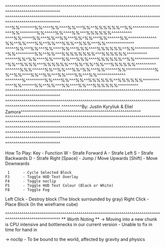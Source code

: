 ^^^^^^^^^^^^^^^^^^^^^^^^^^^^^^^^^^^^^^^^^^^^^^^^^^^^^^^^^^^^^^^^^^^^^^^^^^^^^^^^^^^^^^^^^^^^^^^^^^^^^^^
^^^^^^^^^^^^^^^^^^^^^^^^^^^^^^^^^^^^^^^^^^^^^^^^^^^^^^^^^^^^^^^^^^^^^^^^^^^^^^^^^^^^^^^^^^^^^^^^^^^^^^^
^^^%%^^^^^^^%%^^^^%%^^^^%%^^^%%^^%%%%%%^^%%^^^^^^^^^^^^^^^^%%^^^^^^^^%%^^^^^%%^^^^%%^^^%%%%%%^^^^^^^^^^
^^^^%%^^^^^%%^^^%%^^%%^^^%%^%%^^^%%^^^^^^%%^^^^^^^^^^^^^^%%^^%%^^^^%%^^%%^^^%%%^^%%%^^^%%^^^^^^^^^^^^^^
^^^^^%%^^^%%^^^%%^^^^%%^^^%%%^^^^%%%%%%^^%%^^^^^^^^^^^^^%%^^^^^^^^^%%^^%%^^^%%%%%%%%^^^%%%%%%^^^^^^^^^^
^^^^^^%%^%%^^^^%%^^^^%%^^^%%%^^^^%%%%%%^^%%^^^^^^^^^^^^^%%^^%%%%^^^%%%%%%^^^%%^%%^%%^^^%%%%%%^^^^^^^^^^
^^^^^^^%%%^^^^^^%%^^%%^^^%%^%%^^^%%^^^^^^%%^^^^^^^^^^^^^^%%^^%%^^^^%%^^%%^^^%%^^^^%%^^^%%^^^^^^^^^^^^^^
^^^^^^^^%^^^^^^^^^%%^^^^%%^^^%%^^%%%%%%^^%%%%%%^^^^^^^^^^^^%%^^^^^^%%^^%%^^^%%^^^^%%^^^%%%%%%^^^^^^^^^^
^^^^^^^^^^^^^^^^^^^^^^^^^^^^^^^^^^^^^^^^^^^^^^^^^^^^^^^^^^^^^^^^^^^^^^^^^^^^^^^^^^^^^^^^^^^^^^^^^^^^^^^
^^^^^^^^^^^^^^^^^^^^^^^^^^^^^^^^^^^^^^^^^^^^^^^^^^^^^^^^^^^^^^^^^^^^^^^^^^^^^^^^^^^^^^^^^^^^^^^^^^^^^^^
^^^^^^^^^^By: Justin Kyryliuk & Eliel Zamora^^^^^^^^^^^^^^^^^^^^^^^^^^^^^^^^^^^^^^^^^^^^^^^^^^^^^^^^^^^
^^^^^^^^^^^^^^^^^^^^^^^^^^^^^^^^^^^^^^^^^^^^^^^^^^^^^^^^^^^^^^^^^^^^^^^^^^^^^^^^^^^^^^^^^^^^^^^^^^^^^^^
^^^^^^^^^^^^^^^^^^^^^^^^^^^^^^^^^^^^^^^^^^^^^^^^^^^^^^^^^^^^^^^^^^^^^^^^^^^^^^^^^^^^^^^^^^^^^^^^^^^^^^^
^^^^^^^^^^^^^^^^^^^^^^^^^^^^^^^^^^^^^^^^^^^^^^^^^^^^^^^^^^^^^^^^^^^^^^^^^^^^^^^^^^^^^^^^^^^^^^^^^^^^^^^

How To Play:
    Key     - Function
     W      - Strafe Forward
     A      - Strafe Left
     S      - Strafe Backwards
     D      - Strafe Right
  [Space]   - Jump / Move Upwards
  [Shift]   - Move Downwards
  
     1      - Cycle Selected Block
    F3      - Toggle HUD Text Overlay
    F4      - Toggle noclip
    F5      - Toggle HUD Text Colour (Black or White)
    F8      - Toggle Fog
    
 Left Click - Destroy block (The block surrounded by gray)
Right Click - Place Block (In the wireframe cube)

^^^^^^^^^^^^^^^^^^^^^^^^^^^^^^^^^^^^^^^^^^^^^^^^^^^^^^^^^^^^^^^^^^^^^^^^^^^^^^^^^^^^^^^^^^^^^^^^^^^^^^^
** Worth Noting **
 -> Moving into a new chunk is CPU intensive and bottlenecks in our current version
    - Unable to fix in time for hand in
    
 -> noclip - To be bound to the world, affected by gravity and physics